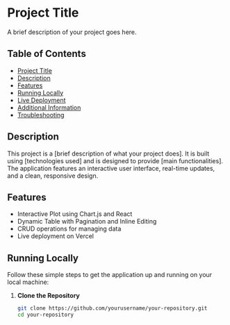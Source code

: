 # Project Title

A brief description of your project goes here.

## Table of Contents

- [Project Title](#project-title)
- [Description](#description)
- [Features](#features)
- [Running Locally](#running-locally)
- [Live Deployment](#live-deployment)
- [Additional Information](#additional-information)
- [Troubleshooting](#troubleshooting)

## Description

This project is a [brief description of what your project does]. It is built using [technologies used] and is designed to provide [main functionalities]. The application features an interactive user interface, real-time updates, and a clean, responsive design.

## Features

- Interactive Plot using Chart.js and React
- Dynamic Table with Pagination and Inline Editing
- CRUD operations for managing data
- Live deployment on Vercel

## Running Locally

Follow these simple steps to get the application up and running on your local machine:

1. **Clone the Repository**

   ```bash
   git clone https://github.com/yourusername/your-repository.git
   cd your-repository
```


